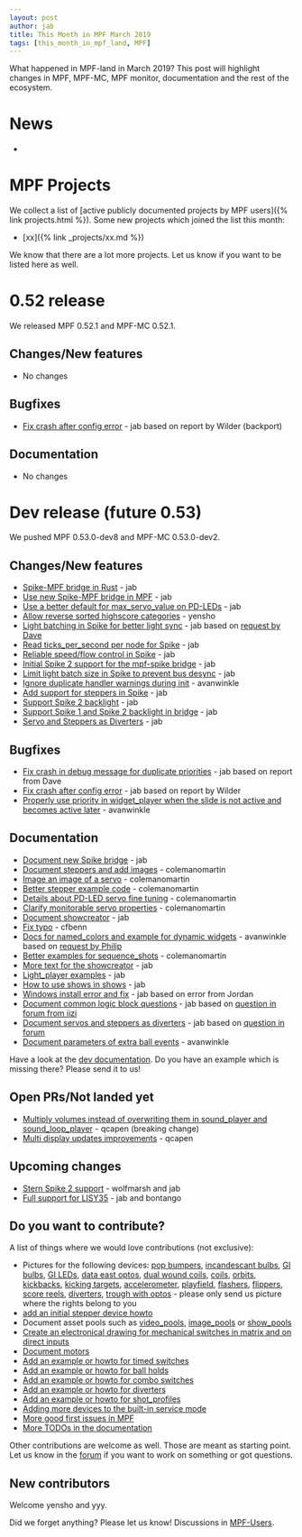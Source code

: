 ```yaml
---
layout: post
author: jab
title: This Month in MPF March 2019
tags: [this_month_in_mpf_land, MPF]
---
```

What happened in MPF-land in March 2019?
This post will highlight changes in MPF, MPF-MC, MPF monitor, documentation
and the rest of the ecosystem.

# News

*

# MPF Projects

We collect a list of [active publicly documented projects by MPF users]({% link projects.html %}).
Some new projects which joined the list this month:

* [xx]({% link _projects/xx.md %})

We know that there are a lot more projects. Let us know if you want to be listed here as well.

# 0.52 release

We released MPF 0.52.1 and MPF-MC 0.52.1.

## Changes/New features

* No changes

## Bugfixes

* [Fix crash after config error](https://github.com/missionpinball/mpf/commit/c3a3f1f9d7b620e531c2adf78773556883be3624) - jab based on report by Wilder (backport)

## Documentation

* No changes


# Dev release (future 0.53)

We pushed MPF 0.53.0-dev8 and MPF-MC 0.53.0-dev2.

## Changes/New features

* [Spike-MPF bridge in Rust](https://github.com/missionpinball/mpf-spike/commit/529ac6d7d047ef8d74ce2e4555a910a4ddf190c5) - jab
* [Use new Spike-MPF bridge in MPF](https://github.com/missionpinball/mpf/commit/089f7e48008ab0e82d3d8712ef812ea636975933) - jab
* [Use a better default for max_servo_value on PD-LEDs](https://github.com/missionpinball/mpf/commit/9fbbd9bbe1367566e5defda0a2914f75db1635d2) - jab
* [Allow reverse sorted highscore categories](https://github.com/missionpinball/mpf/pull/1296) - yensho
* [Light batching in Spike for better light sync](https://github.com/missionpinball/mpf/pull/1313) - jab based on [request by Dave](https://groups.google.com/forum/#!topic/mpf-users/WHRLH0lGZL0)
* [Read ticks_per_second per node for Spike](https://groups.google.com/forum/#!topic/mpf-users/WHRLH0lGZL0) - jab 
* [Reliable speed/flow control in Spike](https://github.com/missionpinball/mpf/pull/1314) - jab
* [Initial Spike 2 support for the mpf-spike bridge](https://github.com/missionpinball/mpf-spike/commit/e234336f504c40a5050220e00b5baa049d659819) - jab
* [Limit light batch size in Spike to prevent bus desync](https://github.com/missionpinball/mpf/commit/f64d46689235bb1e4d5abaa63de6d5cf39a4c661) - jab
* [Ignore duplicate handler warnings during init](https://github.com/missionpinball/mpf/pull/1316) - avanwinkle
* [Add support for steppers in Spike](https://github.com/missionpinball/mpf/pull/1317) - jab
* [Support Spike 2 backlight](https://github.com/missionpinball/mpf/commit/3bd30788613c687674d4e3c8bbace77691e0d1f5) - jab
* [Support Spike 1 and Spike 2 backlight in bridge](https://github.com/missionpinball/mpf-spike/commit/9ee733992c127050cb31fe79d8ab0f8d89871467) - jab
* [Servo and Steppers as Diverters](https://github.com/missionpinball/mpf/pull/1321) - jab

## Bugfixes

* [Fix crash in debug message for duplicate priorities](https://github.com/missionpinball/mpf/commit/7a3dad3ef3366b33f4fa77e45abfa54026faa76c) - jab based on report from Dave
* [Fix crash after config error](https://github.com/missionpinball/mpf/commit/4613cfe3b0c3d8199eaaf633f3626c228714faab) - jab based on report by Wilder
* [Properly use priority in widget_player when the slide is not active and becomes active later](https://github.com/missionpinball/mpf-mc/pull/371) - avanwinkle

## Documentation

* [Document new Spike bridge](https://github.com/missionpinball/mpf-docs/commit/6be23912212478beaa35356226ef86d37cd2cf49) - jab
* [Document steppers and add images](https://github.com/missionpinball/mpf-docs/pull/208) - colemanomartin
* [Image an image of a servo](https://github.com/missionpinball/mpf-docs/commit/4da3b0a4ca6a0910d2ed89065d61411f92a91f90) - colemanomartin
* [Better stepper example code](https://github.com/missionpinball/mpf-docs/pull/211) - colemanomartin
* [Details about PD-LED servo fine tuning](https://github.com/missionpinball/mpf-docs/pull/210) - colemanomartin
* [Clarify monitorable servo properties](https://github.com/missionpinball/mpf-docs/pull/209) - colemanomartin
* [Document showcreator](https://github.com/missionpinball/mpf-docs/commit/29f7312c4efff3ace0ed4d77f9ec255e18aa166f) - jab
* [Fix typo](https://github.com/missionpinball/mpf-docs/pull/212) - cfbenn
* [Docs for named_colors and example for dynamic widgets](https://github.com/missionpinball/mpf-docs/pull/213) - avanwinkle based on [request by Philip](https://groups.google.com/forum/#!topic/mpf-users/_WCjW4_9Hic)
* [Better examples for sequence_shots](https://github.com/missionpinball/mpf-docs/pull/214) - colemanomartin
* [More text for the showcreator](https://github.com/missionpinball/mpf-docs/commit/7a3aeb1c30ea19474b9815e55ada5e287572086f) - jab
* [Light_player examples](https://github.com/missionpinball/mpf-docs/commit/639dbe2276e9404d4307d497ff7a065795050dbe) - jab
* [How to use shows in shows](https://github.com/missionpinball/mpf-docs/commit/70b2d0498a1c121e8d0f7b4f0fe2885630505ab0) - jab
* [Windows install error and fix](https://github.com/missionpinball/mpf-docs/commit/2d855b79ba24ef8492e20020d7f6dac861a50b34) - jab based on error from Jordan
* [Document common logic block questions](https://github.com/missionpinball/mpf-docs/commit/03f60656b795a775e538ea97a693960e4bcaae0b) - jab based on [question in forum from iizi](https://groups.google.com/forum/#!topic/mpf-users/X5HYU60gjoc)
* [Document servos and steppers as diverters](https://github.com/missionpinball/mpf-docs/commit/17651d0902b1a09d6d9ff91b890b851518cc2ad3) - jab based on [question in forum](https://groups.google.com/forum/#!topic/mpf-users/YZlYmkEzAkw)
* [Document parameters of extra ball events](https://github.com/missionpinball/mpf/pull/1322) - avanwinkle

Have a look at the [dev documentation](http://docs.missionpinball.org/en/dev/).
Do you have an example which is missing there? Please send it to us!

## Open PRs/Not landed yet

* [Multiply volumes instead of overwriting them in sound_player and sound_loop_player](https://github.com/missionpinball/mpf-mc/pull/333) - qcapen (breaking change)
* [Multi display updates improvements](https://github.com/missionpinball/mpf-mc/pull/323) - qcapen

## Upcoming changes

* [Stern Spike 2 support](https://github.com/missionpinball/mpf/issues/1246) - wolfmarsh and jab
* [Full support for LISY35](https://github.com/missionpinball/mpf/issues/1218) - jab and bontango

## Do you want to contribute?

A list of things where we would love contributions (not exclusive):

* Pictures for the following devices: [pop bumpers](http://docs.missionpinball.org/en/dev/mechs/pop_bumpers/index.html),
  [incandescant bulbs](http://docs.missionpinball.org/en/dev/mechs/lights/matrix_lights.html),
  [GI bulbs](http://docs.missionpinball.org/en/dev/mechs/lights/gis.html),
  [GI LEDs](http://docs.missionpinball.org/en/dev/mechs/lights/gis.html),
  [data east optos](docs.missionpinball.org/en/dev/mechs/switches/optos.html),
  [dual wound coils](http://docs.missionpinball.org/en/dev/mechs/coils/dual_wound_coils.html),
  [coils](http://docs.missionpinball.org/en/dev/mechs/coils/index.html),
  [orbits](http://docs.missionpinball.org/en/dev/mechs/loops/index.html),
  [kickbacks](http://docs.missionpinball.org/en/dev/mechs/kickbacks/index.html),
  [kicking targets](http://docs.missionpinball.org/en/dev/mechs/targets/kicking_targets/index.html),
  [accelerometer](http://docs.missionpinball.org/en/dev/mechs/accelerometers/index.html),
  [playfield](http://docs.missionpinball.org/en/dev/mechs/playfields/index.html),
  [flashers](http://docs.missionpinball.org/en/dev/mechs/lights/flashers.html),
  [flippers](http://docs.missionpinball.org/en/dev/mechs/flippers/index.html),
  [score reels](http://docs.missionpinball.org/en/dev/mechs/score_reels/index.html),
  [diverters](http://docs.missionpinball.org/en/dev/mechs/diverters/index.html),
  [trough with optos](http://docs.missionpinball.org/en/dev/mechs/troughs/index.html) - please only send us picture where the rights belong to you
* [add an initial stepper device howto](http://docs.missionpinball.org/en/dev/mechs/steppers/index.html)
* Document asset pools such as [video_pools](http://docs.missionpinball.org/en/dev/config/video_pools.html), [image_pools](http://docs.missionpinball.org/en/dev/config/image_pools.html) or [show_pools](http://docs.missionpinball.org/en/dev/config/show_pools.html)
* [Create an electronical drawing for mechanical switches in matrix and on direct inputs](http://docs.missionpinball.org/en/dev/mechs/switches/mechanical_switches.html)
* [Document motors](http://docs.missionpinball.org/en/dev/mechs/motors/index.html)
* [Add an example or howto for timed switches](http://docs.missionpinball.org/en/dev/game_logic/timed_switches/index.html)
* [Add an example or howto for ball holds](http://docs.missionpinball.org/en/dev/game_logic/ball_holds/index.html)
* [Add an example or howto for combo switches](http://docs.missionpinball.org/en/dev/game_logic/combo_switches/index.html)
* [Add an example or howto for diverters](http://docs.missionpinball.org/en/dev/mechs/diverters/index.html)
* [Add an example or howto for shot_profiles](http://docs.missionpinball.org/en/dev/game_logic/shots/shot_profiles.html)
* [Adding more devices to the built-in service mode](https://github.com/missionpinball/mpf/issues/693)
* [More good first issues in MPF](https://github.com/missionpinball/mpf/issues?q=is%3Aissue+is%3Aopen+label%3A%22good+first+issue%22)
* [More TODOs in the documentation](http://docs.missionpinball.org/en/dev/search.html?q=help_us_to_write_it&check_keywords=yes&area=default)

Other contributions are welcome as well.
Those are meant as starting point.
Let us know in the [forum](https://groups.google.com/forum/#!forum/mpf-users)
if you want to work on something or got questions.

## New contributors

Welcome yensho and yyy.

Did we forget anything? Please let us know!
Discussions in [MPF-Users](https://groups.google.com/forum/#!forum/mpf-users).
